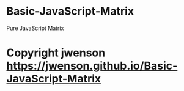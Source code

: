 # Basic-JavaScript-Matrix
Pure JavaScript Matrix
# Copyright jwenson https://jwenson.github.io/Basic-JavaScript-Matrix
